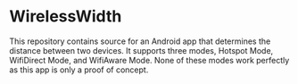# WirelessWidth
This repository contains source for an Android app that determines the distance between two devices. It supports three modes, Hotspot Mode, WifiDirect Mode, and WifiAware Mode. None of these modes work perfectly as this app is only a proof of concept.

